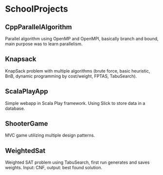 # SchoolProjects

## CppParallelAlgorithm
Parallel algorithm using OpenMP and OpenMPI, basically branch and bound, main purpose was to learn parallelism.

## Knapsack
KnapSack problem with multiple algorithms (brute force, basic heuristic, BnB, dynamic programming by cost/weight, FPTAS, TabuSearch).

## ScalaPlayApp
Simple webapp in Scala Play framework. Using Slick to store data in a database.

## ShooterGame
MVC game utilizing multiple design patterns.

## WeightedSat
Weighted SAT problem using TabuSearch, first run generates and saves weights. Input: CNF, output: best found solution.
